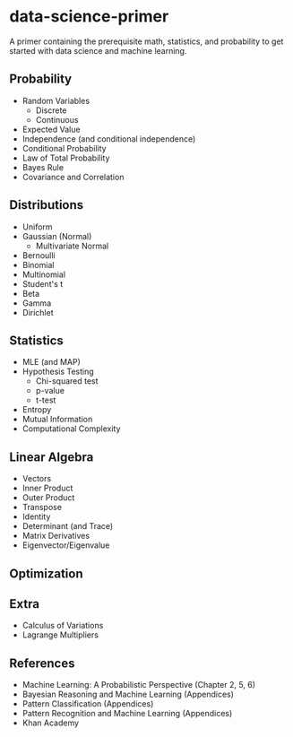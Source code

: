 # data-science-primer
A primer containing the prerequisite math, statistics, and probability to get started with data science and machine learning.

## Probability

* Random Variables
  * Discrete
  * Continuous
* Expected Value
* Independence (and conditional independence)
* Conditional Probability
* Law of Total Probability
* Bayes Rule
* Covariance and Correlation

## Distributions

* Uniform
* Gaussian (Normal)
  * Multivariate Normal
* Bernoulli
* Binomial
* Multinomial
* Student's t
* Beta
* Gamma
* Dirichlet

## Statistics

* MLE (and MAP)
* Hypothesis Testing
  * Chi-squared test
  * p-value
  * t-test
* Entropy
* Mutual Information
* Computational Complexity 

## Linear Algebra

* Vectors
* Inner Product
* Outer Product
* Transpose
* Identity
* Determinant (and Trace)
* Matrix Derivatives
* Eigenvector/Eigenvalue

## Optimization

## Extra

* Calculus of Variations
* Lagrange Multipliers

## References

* Machine Learning: A Probabilistic Perspective (Chapter 2, 5, 6)
* Bayesian Reasoning and Machine Learning (Appendices)
* Pattern Classification (Appendices)
* Pattern Recognition and Machine Learning (Appendices)
* Khan Academy
